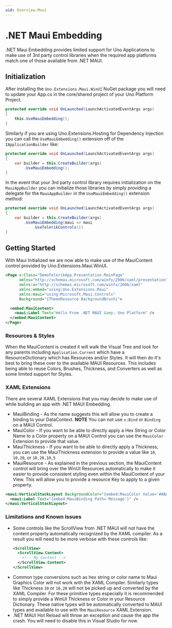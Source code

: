 ```yaml
---
uid: Overview.Maui
---
```

# .NET Maui Embedding

.NET Maui Embedding provides limited support for Uno Applications to make use of 3rd party control libraries when the required app platforms match one of those available from .NET MAUI.

## Initialization

After installing the `Uno.Extensions.Maui.WinUI` NuGet package you will need to update your App.cs in the core/shared project of your Uno Platform Project.

```cs
protected override void OnLaunched(LaunchActivatedEventArgs args)
{
    this.UseMauiEmbedding();
}
```

Similarly if you are using Uno.Extensions.Hosting for Dependency Injection you can call the `UseMauiEmbedding()` extension off of the `IApplicationBuilder` like:

```cs
protected override void OnLaunched(LaunchActivatedEventArgs args)
{
    var builder = this.CreateBuilder(args)
        .UseMauiEmbedding();
}
```

In the event that your 3rd party control library requires initialization on the `MauiAppBuilder` you can initialize those libraries by simply providing a delegate for the `MauiAppBuilder` in the `UseMauiEmbedding()` extension method:

```cs
protected override void OnLaunched(LaunchActivatedEventArgs args)
{
    var builder = this.CreateBuilder(args)
        .UseMauiEmbedding(maui => maui
            .UseTelerikControls())
}
```

## Getting Started

With Maui Initialized we are now able to make use of the MauiContent control provided by Uno.Extensions.Maui.WinUI.

```xml
<Page x:Class="DemoTelerikApp.Presentation.MainPage"
      xmlns="http://schemas.microsoft.com/winfx/2006/xaml/presentation"
      xmlns:x="http://schemas.microsoft.com/winfx/2006/xaml"
      xmlns:embed="using:Uno.Extensions.Maui"
      xmlns:maui="using:Microsoft.Maui.Controls"
      Background="{ThemeResource BackgroundBrush}">

  <embed:MauiContent>
    <maui:Label Text="Hello From .NET MAUI &amp; Uno Platform" />
  </embed:MauiContent>
</Page>
```

### Resources & Styles

When the MauiContent is created it will walk the Visual Tree and look for any parents including `Application.Current` which have a ResourceDictionary which has Resources and/or Styles. It will then do it's best to bring these over to the available MAUI Resources. This includes being able to reuse Colors, Brushes, Thickness, and Converters as well as some limited support for Styles.

### XAML Extensions

There are several XAML Extensions that you may decide to make use of while building an app with .NET MAUI Embedding.

- MauiBinding - As the name suggests this will allow you to create a binding to your DataContext. **NOTE** You can not use `x:Bind` or `Binding` on a MAUI Control.
- MauiColor - If you want to be able to directly apply a Hex String or Color Name to a Color property on a MAUI Control you can use the `MauiColor` Extension to provide that value.
- MauiThickness - If you want to be able to directly apply a Thickness, you can use the MauiThickness extension to provide a value like `10`, `10,20`, or `10,20,10,5`
- MauiResource - As explained in the previous section, the MauiContent control will bring over the WinUI Resources automatically to make it easier to provide consistent styling even within the MauiContent of your View. This will allow you to provide a resource Key to apply to a given property.

```xml
<maui:VerticalStackLayout BackgroundColor="{embed:MauiColor Value='#ABABAB'}">
  <maui:Label Text="{embed:MauiBinding Path='Message'}" />
</maui:VerticalStackLayout>
```

### Limitations and Known issues

- Some controls like the ScrollView from .NET MAUI will not have the content property automatically recognized by the XAML compiler. As a result you will need to be more verbose with these controls like:
  ```xml
  <ScrollView>
    <ScrollView.Content>
      <!-- My Content -->
    </ScrollView.Content>
  </ScrollView>
  ```
- Common type conversions such as hex string or color name to Maui Graphics Color will not work with the XAML Compiler. Similarly types like Thickness `10` or `10,20` will not be picked up and converted by the XAML Compiler. For these primitive types especially it is recommended to simply provide a WinUI Thickness or Color in your Resource Dictionary. These native types will be automatically converted to MAUI types and available to use with the `MauiResource` XAML Extension.
- .NET MAUI Hot Reload will throw an exception and cause the app the crash. You will need to disable this in Visual Studio for now.
